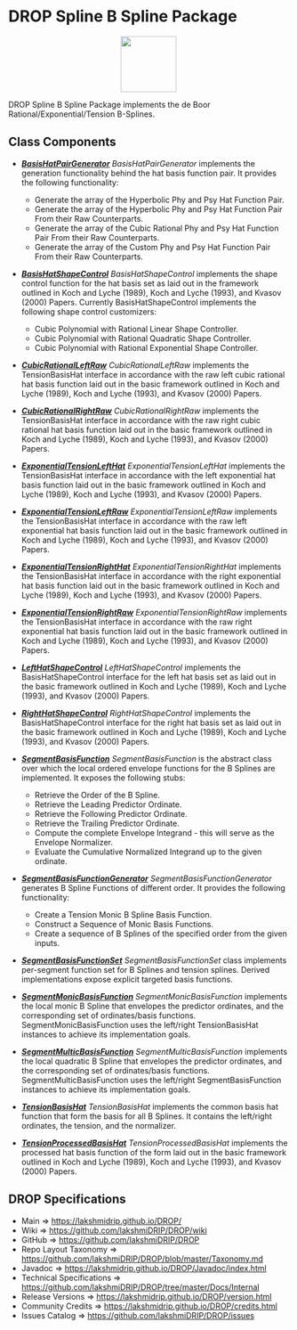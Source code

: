 # DROP Spline B Spline Package

<p align="center"><img src="https://github.com/lakshmiDRIP/DROP/blob/master/DRIP_Logo.gif?raw=true" width="100"></p>

DROP Spline B Spline Package implements the de Boor Rational/Exponential/Tension B-Splines.


## Class Components

 * [***BasisHatPairGenerator***](https://github.com/lakshmiDRIP/DROP/tree/master/src/main/java/org/drip/spline/bspline/BasisHatPairGenerator.java)
 <i>BasisHatPairGenerator</i> implements the generation functionality behind the hat basis function pair. It
 provides the following functionality:
 	* Generate the array of the Hyperbolic Phy and Psy Hat Function Pair.
 	* Generate the array of the Hyperbolic Phy and Psy Hat Function Pair From their Raw Counterparts.
 	* Generate the array of the Cubic Rational Phy and Psy Hat Function Pair From their Raw Counterparts.
 	* Generate the array of the Custom Phy and Psy Hat Function Pair From their Raw Counterparts.

 * [***BasisHatShapeControl***](https://github.com/lakshmiDRIP/DROP/tree/master/src/main/java/org/drip/spline/bspline/BasisHatShapeControl.java)
 <i>BasisHatShapeControl</i> implements the shape control function for the hat basis set as laid out in the
 framework outlined in Koch and Lyche (1989), Koch and Lyche (1993), and Kvasov (2000) Papers. Currently
 BasisHatShapeControl implements the following shape control customizers:
 	* Cubic Polynomial with Rational Linear Shape Controller.
 	* Cubic Polynomial with Rational Quadratic Shape Controller.
 	* Cubic Polynomial with Rational Exponential Shape Controller.

 * [***CubicRationalLeftRaw***](https://github.com/lakshmiDRIP/DROP/tree/master/src/main/java/org/drip/spline/bspline/CubicRationalLeftRaw.java)
 <i>CubicRationalLeftRaw</i> implements the TensionBasisHat interface in accordance with the raw left cubic
 rational hat basis function laid out in the basic framework outlined in Koch and Lyche (1989), Koch and
 Lyche (1993), and Kvasov (2000) Papers.

 * [***CubicRationalRightRaw***](https://github.com/lakshmiDRIP/DROP/tree/master/src/main/java/org/drip/spline/bspline/CubicRationalRightRaw.java)
 <i>CubicRationalRightRaw</i> implements the TensionBasisHat interface in accordance with the raw right cubic
 rational hat basis function laid out in the basic framework outlined in Koch and Lyche (1989), Koch and
 Lyche (1993), and Kvasov (2000) Papers.

 * [***ExponentialTensionLeftHat***](https://github.com/lakshmiDRIP/DROP/tree/master/src/main/java/org/drip/spline/bspline/ExponentialTensionLeftHat.java)
 <i>ExponentialTensionLeftHat</i> implements the TensionBasisHat interface in accordance with the left
 exponential hat basis function laid out in the basic framework outlined in Koch and Lyche (1989), Koch and
 Lyche (1993), and Kvasov (2000) Papers.

 * [***ExponentialTensionLeftRaw***](https://github.com/lakshmiDRIP/DROP/tree/master/src/main/java/org/drip/spline/bspline/ExponentialTensionLeftRaw.java)
 <i>ExponentialTensionLeftRaw</i> implements the TensionBasisHat interface in accordance with the raw left
 exponential hat basis function laid out in the basic framework outlined in Koch and Lyche (1989), Koch and
 Lyche (1993), and Kvasov (2000) Papers.

 * [***ExponentialTensionRightHat***](https://github.com/lakshmiDRIP/DROP/tree/master/src/main/java/org/drip/spline/bspline/ExponentialTensionRightHat.java)
 <i>ExponentialTensionRightHat</i> implements the TensionBasisHat interface in accordance with the right
 exponential hat basis function laid out in the basic framework outlined in Koch and Lyche (1989), Koch and
 Lyche (1993), and Kvasov (2000) Papers.

 * [***ExponentialTensionRightRaw***](https://github.com/lakshmiDRIP/DROP/tree/master/src/main/java/org/drip/spline/bspline/ExponentialTensionRightRaw.java)
 <i>ExponentialTensionRightRaw</i> implements the TensionBasisHat interface in accordance with the raw right
 exponential hat basis function laid out in the basic framework outlined in Koch and Lyche (1989), Koch and
 Lyche (1993), and Kvasov (2000) Papers.

 * [***LeftHatShapeControl***](https://github.com/lakshmiDRIP/DROP/tree/master/src/main/java/org/drip/spline/bspline/LeftHatShapeControl.java)
 <i>LeftHatShapeControl</i> implements the BasisHatShapeControl interface for the left hat basis set as laid
 out in the basic framework outlined in Koch and Lyche (1989), Koch and Lyche (1993), and Kvasov (2000)
 Papers.

 * [***RightHatShapeControl***](https://github.com/lakshmiDRIP/DROP/tree/master/src/main/java/org/drip/spline/bspline/RightHatShapeControl.java)
 <i>RightHatShapeControl</i> implements the BasisHatShapeControl interface for the right hat basis set as
 laid out in the basic framework outlined in Koch and Lyche (1989), Koch and Lyche (1993), and Kvasov (2000)
 Papers.

 * [***SegmentBasisFunction***](https://github.com/lakshmiDRIP/DROP/tree/master/src/main/java/org/drip/spline/bspline/SegmentBasisFunction.java)
 <i>SegmentBasisFunction</i> is the abstract class over which the local ordered envelope functions for the B
 Splines are implemented. It exposes the following stubs:
 	* Retrieve the Order of the B Spline.
 	* Retrieve the Leading Predictor Ordinate.
 	* Retrieve the Following Predictor Ordinate.
 	* Retrieve the Trailing Predictor Ordinate.
 	* Compute the complete Envelope Integrand - this will serve as the Envelope Normalizer.
 	* Evaluate the Cumulative Normalized Integrand up to the given ordinate.

 * [***SegmentBasisFunctionGenerator***](https://github.com/lakshmiDRIP/DROP/tree/master/src/main/java/org/drip/spline/bspline/SegmentBasisFunctionGenerator.java)
 <i>SegmentBasisFunctionGenerator</i> generates B Spline Functions of different order. It provides the
 following functionality:
 	* Create a Tension Monic B Spline Basis Function.
 	* Construct a Sequence of Monic Basis Functions.
 	* Create a sequence of B Splines of the specified order from the given inputs.

 * [***SegmentBasisFunctionSet***](https://github.com/lakshmiDRIP/DROP/tree/master/src/main/java/org/drip/spline/bspline/SegmentBasisFunctionSet.java)
 <i>SegmentBasisFunctionSet</i> class implements per-segment function set for B Splines and tension splines.
 Derived implementations expose explicit targeted basis functions.

 * [***SegmentMonicBasisFunction***](https://github.com/lakshmiDRIP/DROP/tree/master/src/main/java/org/drip/spline/bspline/SegmentMonicBasisFunction.java)
 <i>SegmentMonicBasisFunction</i> implements the local monic B Spline that envelopes the predictor ordinates,
 and the corresponding set of ordinates/basis functions. SegmentMonicBasisFunction uses the left/right
 TensionBasisHat instances to achieve its implementation goals.

 * [***SegmentMulticBasisFunction***](https://github.com/lakshmiDRIP/DROP/tree/master/src/main/java/org/drip/spline/bspline/SegmentMulticBasisFunction.java)
 <i>SegmentMulticBasisFunction</i> implements the local quadratic B Spline that envelopes the predictor
 ordinates, and the corresponding set of ordinates/basis functions. SegmentMulticBasisFunction uses the
 left/right SegmentBasisFunction instances to achieve its implementation goals.

 * [***TensionBasisHat***](https://github.com/lakshmiDRIP/DROP/tree/master/src/main/java/org/drip/spline/bspline/TensionBasisHat.java)
 <i>TensionBasisHat</i> implements the common basis hat function that form the basis for all B Splines. It
 contains the left/right ordinates, the tension, and the normalizer.

 * [***TensionProcessedBasisHat***](https://github.com/lakshmiDRIP/DROP/tree/master/src/main/java/org/drip/spline/bspline/TensionProcessedBasisHat.java)
 <i>TensionProcessedBasisHat</i> implements the processed hat basis function of the form laid out in the
 basic framework outlined in Koch and Lyche (1989), Koch and Lyche (1993), and Kvasov (2000) Papers.


## DROP Specifications

 * Main                     => https://lakshmidrip.github.io/DROP/
 * Wiki                     => https://github.com/lakshmiDRIP/DROP/wiki
 * GitHub                   => https://github.com/lakshmiDRIP/DROP
 * Repo Layout Taxonomy     => https://github.com/lakshmiDRIP/DROP/blob/master/Taxonomy.md
 * Javadoc                  => https://lakshmidrip.github.io/DROP/Javadoc/index.html
 * Technical Specifications => https://github.com/lakshmiDRIP/DROP/tree/master/Docs/Internal
 * Release Versions         => https://lakshmidrip.github.io/DROP/version.html
 * Community Credits        => https://lakshmidrip.github.io/DROP/credits.html
 * Issues Catalog           => https://github.com/lakshmiDRIP/DROP/issues
